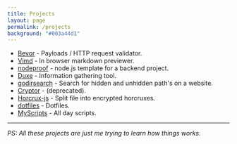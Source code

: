 ```yaml
---
title: Projects
layout: page
permalink: /projects
background: "#003a44d1"
---
```


* [Bevor](https://github.com/hihebark/bevor) -  Payloads / HTTP request validator.
* [Vimd](https://hihebark.github.io/vimd/) - In browser markdown previewer.
* [nodeproof](https://github.com/hihebark/nodeproof) - node.js template for a backend project.
* [Duxe](https://github.com/hihebark/Duxe) - Information gathering tool.
* [godirsearch](https://github.com/hihebark/godirsearch) - Search for hidden and unhidden path's on a website.
* [Cryptor](https://github.com/hihebark/CrypTor) - (deprecated).
* [Horcrux-js](https://github.com/hihebark/horcrux-js) - Split file into encrypted horcruxes.
* [dotfiles](https://github.com/hihebark/dotfiles) - Dotfiles.
* [MyScripts](https://github.com/hihebark/MyScripts) - All day scripts.

---
*PS: All these projects are just me trying to learn how things works.*

